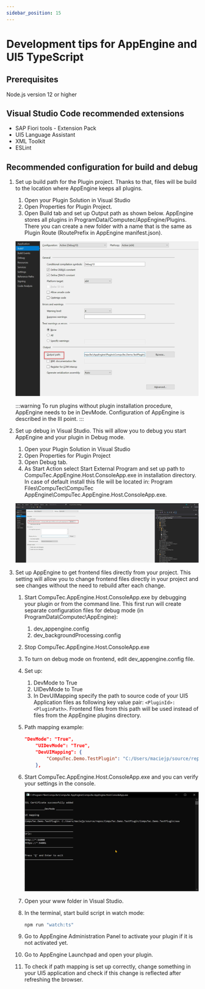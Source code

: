 ```yaml
---
sidebar_position: 15
---
```


# Development tips for AppEngine and UI5 TypeScript

## Prerequisites

Node.js version 12 or higher

## Visual Studio Code recommended extensions

- SAP Fiori tools - Extension Pack
- UI5 Language Assistant
- XML Toolkit
- ESLint

## Recommended configuration for build and debug

1. Set up build path for the Plugin project. Thanks to that, files will be build to the location where AppEngine keeps all plugins.

    1. Open your Plugin Solution in Visual Studio
    2. Open Properties for Plugin Project.
    3. Open Build tab and set up Output path as shown below. AppEngine stores all plugins in ProgramData/Computec/AppEngine/Plugins. There you can create a new folder with a name that is the same as Plugin Route (RoutePrefix in AppEngine manifest.json).

    ![Build Output](./media/development-tips-for-AppEngine-and-ui5-typescript/build-ouput-path.webp)

    :::warning
        To run plugins without plugin installation procedure, AppEngine needs to be in DevMode. Configuration of AppEngine is described in the III point.
    :::

2. Set up debug in Visual Studio. This will allow you to debug you start AppEngine and your plugin in Debug mode.

    1. Open your Plugin Solution in Visual Studio
    2. Open Properties for Plugin Project
    3. Open Debug tab.
    4. As Start Action select Start External Program and set up path to CompuTec.AppEngine.Host.ConsoleApp.exe in installation directory. In case of default install this file will be located in: Program Files\CompuTec\CompuTec AppEngine\CompuTec.AppEngine.Host.ConsoleApp.exe.

    ![Start External](./media/development-tips-for-AppEngine-and-ui5-typescript/start-external-program.webp)

3. Set up AppEngine to get frontend files directly from your project. This setting will allow you to change frontend files directly in your project and see changes without the need to rebuild after each change.

    1. Start CompuTec.AppEngine.Host.ConsoleApp.exe by debugging your plugin or from the command line. This first run will create separate configuration files for debug mode (in ProgramData\Computec\AppEngine):

        1. dev_appengine.config
        2. dev_backgroundProcessing.config
    2. Stop CompuTec.AppEngine.Host.ConsoleApp.exe
    3. To turn on debug mode on frontend, edit dev_appengine.config file.
    4. Set up:

        1. DevMode to True
        2. UIDevMode to True
        3. In DevUIMapping specify the path to source code of your UI5 Application files as following key value pair: `<PluginId>:<PluginPath>`. Frontend files from this path will be used instead of files from the AppEngine plugins directory.

    5. Path mapping example:

        ```json
        "DevMode": "True",
            "UIDevMode": "True",
            "DevUIMapping": {
                "CompuTec.Demo.TestPlugin": "C:/Users/maciejp/source/repos/CompuTec.Demo.TestPlugin/CompuTec.Demo.TestPlugin/www"
            },
        ```

    6. Start CompuTec.AppEngine.Host.ConsoleApp.exe and you can verify your settings in the console.

        ![Settings Console](./media/development-tips-for-AppEngine-and-ui5-typescript/settings-console.webp)
    7. Open your www folder in Visual Studio.
    8. In the terminal, start build script in watch mode:

        ```bash
        npm run "watch:ts"
        ```

    9. Go to AppEngine Administration Panel to activate your plugin if it is not activated yet.
    10. Go to AppEngine Launchpad and open your plugin.
    11. To check if path mapping is set up correctly, change something in your UI5 application and check if this change is reflected after refreshing the browser.
